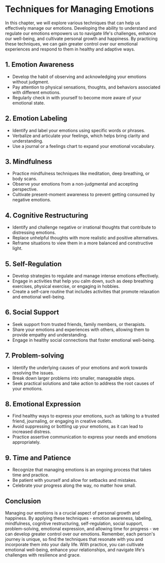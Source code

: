Techniques for Managing Emotions
=========================================

In this chapter, we will explore various techniques that can help us effectively manage our emotions. Developing the ability to understand and regulate our emotions empowers us to navigate life's challenges, enhance our well-being, and cultivate personal growth and happiness. By practicing these techniques, we can gain greater control over our emotional experiences and respond to them in healthy and adaptive ways.

1\. **Emotion Awareness**
------------------------

* Develop the habit of observing and acknowledging your emotions without judgment.
* Pay attention to physical sensations, thoughts, and behaviors associated with different emotions.
* Regularly check in with yourself to become more aware of your emotional state.

2\. **Emotion Labeling**
-----------------------

* Identify and label your emotions using specific words or phrases.
* Verbalize and articulate your feelings, which helps bring clarity and understanding.
* Use a journal or a feelings chart to expand your emotional vocabulary.

3\. **Mindfulness**
------------------

* Practice mindfulness techniques like meditation, deep breathing, or body scans.
* Observe your emotions from a non-judgmental and accepting perspective.
* Cultivate present-moment awareness to prevent getting consumed by negative emotions.

4\. **Cognitive Restructuring**
------------------------------

* Identify and challenge negative or irrational thoughts that contribute to distressing emotions.
* Replace unhelpful thoughts with more realistic and positive alternatives.
* Reframe situations to view them in a more balanced and constructive light.

5\. **Self-Regulation**
----------------------

* Develop strategies to regulate and manage intense emotions effectively.
* Engage in activities that help you calm down, such as deep breathing exercises, physical exercise, or engaging in hobbies.
* Create a self-care routine that includes activities that promote relaxation and emotional well-being.

6\. **Social Support**
---------------------

* Seek support from trusted friends, family members, or therapists.
* Share your emotions and experiences with others, allowing them to provide empathy and understanding.
* Engage in healthy social connections that foster emotional well-being.

7\. **Problem-solving**
----------------------

* Identify the underlying causes of your emotions and work towards resolving the issues.
* Break down larger problems into smaller, manageable steps.
* Seek practical solutions and take action to address the root causes of your emotions.

8\. **Emotional Expression**
---------------------------

* Find healthy ways to express your emotions, such as talking to a trusted friend, journaling, or engaging in creative outlets.
* Avoid suppressing or bottling up your emotions, as it can lead to increased distress.
* Practice assertive communication to express your needs and emotions appropriately.

9\. **Time and Patience**
------------------------

* Recognize that managing emotions is an ongoing process that takes time and practice.
* Be patient with yourself and allow for setbacks and mistakes.
* Celebrate your progress along the way, no matter how small.

Conclusion
----------

Managing our emotions is a crucial aspect of personal growth and happiness. By applying these techniques - emotion awareness, labeling, mindfulness, cognitive restructuring, self-regulation, social support, problem-solving, emotional expression, and allowing time for progress - we can develop greater control over our emotions. Remember, each person's journey is unique, so find the techniques that resonate with you and incorporate them into your daily life. With practice, you can cultivate emotional well-being, enhance your relationships, and navigate life's challenges with resilience and grace.
